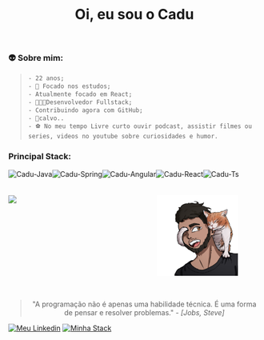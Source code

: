 <br>
<h1 align="center"><b>Oi, eu sou o Cadu</b></h1>
 <br>
 <h3>👽 Sobre mim:</h3>
<blockquote>
    
    - 22 anos;
    - 🤯 Focado nos estudos;
    - Atualmente focado em React;
    - 👨🏾‍💻Desenvolvedor Fullstack;
    - Contribuindo agora com GitHub;
    - 👴calvo..
    - ⚽ No meu tempo Livre curto ouvir podcast, assistir filmes ou series, videos no youtube sobre curiosidades e humor.
</blockquote>

<section>
 <h3>Principal Stack:</h3>
  <img align="left" alt="Cadu-Java"  height ="42px" src="https://cdn.jsdelivr.net/gh/devicons/devicon/icons/java/java-original.svg"/>
   <img align="left" alt="Cadu-Spring"  height ="42px" src="https://img.icons8.com/?size=96&id=90519&format=png"/>
   <img align="left" alt="Cadu-Angular"  height ="42px" src="https://img.icons8.com/?size=96&id=l9a5tcSnBwcf&format=png"/>
  <img align="left" alt="Cadu-React"  height ="42px" src="https://img.icons8.com/external-tal-revivo-shadow-tal-revivo/96/external-react-a-javascript-library-for-building-user-interfaces-logo-shadow-tal-revivo.png" />
   <img align="left" alt="Cadu-Ts"  height ="42px" src="https://img.icons8.com/?size=96&id=uJM6fQYqDaZK&format=png"/> 
</section>
<br>
<br>
<br>
 <section align="center" justify="center">
   <img align="left" src="https://github-readme-stats.vercel.app/api/top-langs/?username=CaduOly&layout=compact&theme=radical" width="50%">
   <img align="center"  src="https://github.com/CaduOly/CaduOly/blob/main/Cadu.png" width="32%">
 </section>
<br>
<br>
<blockquote align="center">
    "A programação não é apenas uma habilidade técnica. É uma forma de pensar e resolver problemas." - <em>[Jobs, Steve]</em>
</blockquote>
 <a href="https://www.linkedin.com/in/cadu-oly/" target="_blank"><img alt="Meu Linkedin" src="https://img.shields.io/badge/-LinkedIn-%230077B5?style=for-the-badge&logo=linkedin&logoColor=white"></a> 
 <a href="https://stackshare.io/caduoly" target="_black"><img alt="Minha Stack" src="https://mms.businesswire.com/media/20220607005041/en/1475124/5/stackshare-logo-black.jpg" width="15%"></a>
